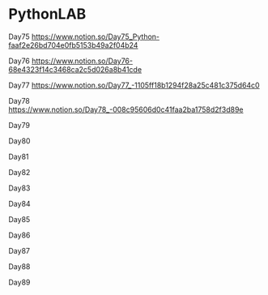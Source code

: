 # PythonLAB
 
Day75 https://www.notion.so/Day75_Python-faaf2e26bd704e0fb5153b49a2f04b24

Day76 https://www.notion.so/Day76-68e4323f14c3468ca2c5d026a8b41cde

Day77 https://www.notion.so/Day77_-1105ff18b1294f28a25c481c375d64c0

Day78 https://www.notion.so/Day78_-008c95606d0c41faa2ba1758d2f3d89e

Day79

Day80

Day81

Day82

Day83

Day84

Day85

Day86

Day87

Day88

Day89
